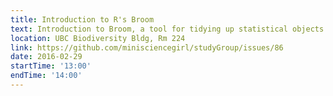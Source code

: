 ```yaml
---
title: Introduction to R's Broom
text: Introduction to Broom, a tool for tidying up statistical objects into convenient R dataframes.
location: UBC Biodiversity Bldg, Rm 224
link: https://github.com/minisciencegirl/studyGroup/issues/86
date: 2016-02-29
startTime: '13:00'
endTime: '14:00'
---
```

